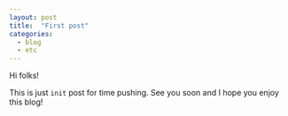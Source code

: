 ```yaml
---
layout: post
title:  "First post"
categories:
  - blog
  - etc
---
```


Hi folks!

This is just `init` post for time pushing. See you soon and I hope you enjoy this blog!